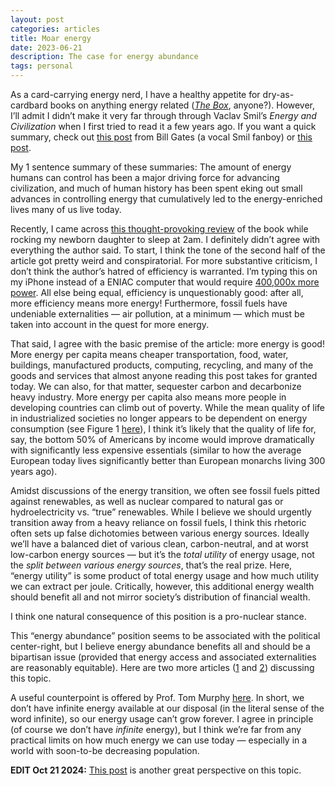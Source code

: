 ```yaml
---
layout: post
categories: articles
title: Moar energy
date: 2023-06-21
description: The case for energy abundance
tags: personal
---
```


As a card-carrying energy nerd, I have a healthy appetite for dry-as-cardbard books on anything energy related ([*The Box*](https://press.princeton.edu/books/paperback/9780691170817/the-box), anyone?). However, I’ll admit I didn’t make it very far through through Vaclav Smil’s *Energy and Civilization* when I first tried to read it a few years ago. If you want a quick summary, check out [this post](https://www.gatesnotes.com/Energy-and-Civilization) from Bill Gates (a vocal Smil fanboy) or [this post](https://www.resilience.org/stories/2017-06-21/energy-and-civilization-a-review/
).

My 1 sentence summary of these summaries: The amount of energy humans can control has been a major driving force for advancing civilization, and much of human history has been spent eking out small advances in controlling energy that cumulatively led to the energy-enriched lives many of us live today. 

Recently, I came across [this thought-provoking review](https://www.thepsmiths.com/p/review-energy-and-civilization-by) of the book while rocking my newborn daughter to sleep at 2am. I definitely didn’t agree with everything the author said. To start, I think the tone of the second half of the article got pretty weird and conspiratorial. For more substantive criticism, I don’t think the author’s hatred of efficiency is warranted. I’m typing this on my iPhone instead of a ENIAC computer that would require [400,000x more power](http://www.antiquetech.com/?page_id=1438). All else being equal, efficiency is unquestionably good: after all, more efficiency means more energy! Furthermore, fossil fuels have undeniable externalities — air pollution, at a minimum — which must be taken into account in the quest for more energy.

That said, I agree with the basic premise of the article: more energy is good! More energy per capita means cheaper transportation, food, water, buildings, manufactured products, computing, recycling, and many of the goods and services that almost anyone reading this post takes for granted today. We can also, for that matter, sequester carbon and decarbonize heavy industry. More energy per capita also means more people in developing countries can climb out of poverty. While the mean quality of life in industrialized societies no longer appears to be dependent on energy consumption (see Figure 1 [here](https://hdr.undp.org/content/energising-human-development)), I think it’s likely that the quality of life for, say, the bottom 50% of Americans by income would improve dramatically with significantly less expensive essentials (similar to how the average European today lives significantly better than European monarchs living 300 years ago).

Amidst discussions of the energy transition, we often see fossil fuels pitted against renewables, as well as nuclear compared to natural gas or hydroelectricity vs. “true” renewables. While I believe we should urgently transition away from a heavy reliance on fossil fuels, I think this rhetoric often sets up false dichotomies between various energy sources. Ideally we’ll have a balanced diet of various clean, carbon-neutral, and at worst low-carbon energy sources — but it’s the *total utility* of energy usage, not the *split between various energy sources*, that’s the real prize. Here, “energy utility” is some product of total energy usage and how much utility we can extract per joule. Critically, however, this additional energy wealth should benefit all and not mirror society’s distribution of financial wealth.

I think one natural consequence of this position is a pro-nuclear stance.

This “energy abundance” position seems to be associated with the political center-right, but I believe energy abundance benefits all and should be a bipartisan issue (provided that energy access and associated externalities are reasonably equitable). Here are two more articles ([1](https://www.thecgo.org/research/energy-superabundance/) and [2](https://www.slowboring.com/p/energy-abundance)) discussing this topic.

A useful counterpoint is offered by Prof. Tom Murphy [here](https://dothemath.ucsd.edu/2011/07/galactic-scale-energy/). In short, we don’t have infinite energy available at our disposal (in the literal sense of the word infinite), so our energy usage can’t grow forever. I agree in principle (of course we don’t have *infinite* energy), but I think we’re far from any practical limits on how much energy we can use today — especially in a world with soon-to-be decreasing population.

**EDIT Oct 21 2024:** [This post](https://caseyhandmer.wordpress.com/2023/10/11/radical-energy-abundance/) is another great perspective on this topic.
